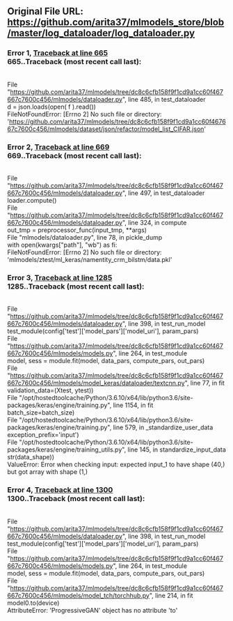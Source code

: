## Original File URL: https://github.com/arita37/mlmodels_store/blob/master/log_dataloader/log_dataloader.py


### Error 1, [Traceback at line 665](https://github.com/arita37/mlmodels_store/blob/master/log_dataloader/log_dataloader.py#L665)<br />665..Traceback (most recent call last):
<br />  File "https://github.com/arita37/mlmodels/tree/dc8c6cfb158f9f1cd9a1cc60f467667c7600c456/mlmodels/dataloader.py", line 485, in test_dataloader
<br />    d = json.loads(open( f ).read())
<br />FileNotFoundError: [Errno 2] No such file or directory: 'https://github.com/arita37/mlmodels/tree/dc8c6cfb158f9f1cd9a1cc60f467667c7600c456/mlmodels/dataset/json/refactor/model_list_CIFAR.json'



### Error 2, [Traceback at line 669](https://github.com/arita37/mlmodels_store/blob/master/log_dataloader/log_dataloader.py#L669)<br />669..Traceback (most recent call last):
<br />  File "https://github.com/arita37/mlmodels/tree/dc8c6cfb158f9f1cd9a1cc60f467667c7600c456/mlmodels/dataloader.py", line 497, in test_dataloader
<br />    loader.compute()
<br />  File "https://github.com/arita37/mlmodels/tree/dc8c6cfb158f9f1cd9a1cc60f467667c7600c456/mlmodels/dataloader.py", line 324, in compute
<br />    out_tmp = preprocessor_func(input_tmp, **args)
<br />  File "mlmodels/dataloader.py", line 78, in pickle_dump
<br />    with open(kwargs["path"], "wb") as fi:
<br />FileNotFoundError: [Errno 2] No such file or directory: 'mlmodels/ztest/ml_keras/namentity_crm_bilstm/data.pkl'



### Error 3, [Traceback at line 1285](https://github.com/arita37/mlmodels_store/blob/master/log_dataloader/log_dataloader.py#L1285)<br />1285..Traceback (most recent call last):
<br />  File "https://github.com/arita37/mlmodels/tree/dc8c6cfb158f9f1cd9a1cc60f467667c7600c456/mlmodels/dataloader.py", line 398, in test_run_model
<br />    test_module(config['test']['model_pars']['model_uri'], param_pars)
<br />  File "https://github.com/arita37/mlmodels/tree/dc8c6cfb158f9f1cd9a1cc60f467667c7600c456/mlmodels/models.py", line 264, in test_module
<br />    model, sess = module.fit(model, data_pars, compute_pars, out_pars)
<br />  File "https://github.com/arita37/mlmodels/tree/dc8c6cfb158f9f1cd9a1cc60f467667c7600c456/mlmodels/model_keras/dataloader/textcnn.py", line 77, in fit
<br />    validation_data=(Xtest, ytest))
<br />  File "/opt/hostedtoolcache/Python/3.6.10/x64/lib/python3.6/site-packages/keras/engine/training.py", line 1154, in fit
<br />    batch_size=batch_size)
<br />  File "/opt/hostedtoolcache/Python/3.6.10/x64/lib/python3.6/site-packages/keras/engine/training.py", line 579, in _standardize_user_data
<br />    exception_prefix='input')
<br />  File "/opt/hostedtoolcache/Python/3.6.10/x64/lib/python3.6/site-packages/keras/engine/training_utils.py", line 145, in standardize_input_data
<br />    str(data_shape))
<br />ValueError: Error when checking input: expected input_1 to have shape (40,) but got array with shape (1,)



### Error 4, [Traceback at line 1300](https://github.com/arita37/mlmodels_store/blob/master/log_dataloader/log_dataloader.py#L1300)<br />1300..Traceback (most recent call last):
<br />  File "https://github.com/arita37/mlmodels/tree/dc8c6cfb158f9f1cd9a1cc60f467667c7600c456/mlmodels/dataloader.py", line 398, in test_run_model
<br />    test_module(config['test']['model_pars']['model_uri'], param_pars)
<br />  File "https://github.com/arita37/mlmodels/tree/dc8c6cfb158f9f1cd9a1cc60f467667c7600c456/mlmodels/models.py", line 264, in test_module
<br />    model, sess = module.fit(model, data_pars, compute_pars, out_pars)
<br />  File "https://github.com/arita37/mlmodels/tree/dc8c6cfb158f9f1cd9a1cc60f467667c7600c456/mlmodels/model_tch/torchhub.py", line 214, in fit
<br />    model0.to(device)
<br />AttributeError: 'ProgressiveGAN' object has no attribute 'to'

